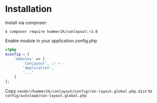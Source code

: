 # Installation

Install via composer:

`$ composer require hummer2k/conlayout:~2.0`

Enable module in your application.config.php

````php
<?php
$config = [
    'modules' => [
        'ConLayout', // <--
        'Application',
        '...'
    ]
];
````

Copy `vendor/hummer2k/conlayout/config/con-layout.global.php.dist` to
`config/autoload/con-layout.global.php`